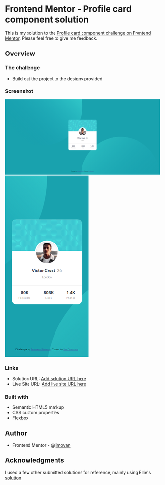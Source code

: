 # Frontend Mentor - Profile card component solution

This is my solution to the [Profile card component challenge on Frontend Mentor](https://www.frontendmentor.io/challenges/profile-card-component-cfArpWshJ). Please feel free to give me feedback.

## Overview

### The challenge

- Build out the project to the designs provided

### Screenshot

![](./screenshots/desktop.png)
![](./screenshots/mobile.png)

### Links

- Solution URL: [Add solution URL here](https://your-solution-url.com)
- Live Site URL: [Add live site URL here](https://your-live-site-url.com)

### Built with

- Semantic HTML5 markup
- CSS custom properties
- Flexbox

## Author

- Frontend Mentor - [@jimovan](https://www.frontendmentor.io/profile/jimovan)

## Acknowledgments

I used a few other submitted solutions for reference, mainly using Ellie's [solution](https://www.frontendmentor.io/solutions/profile-card-component-solution-EGxJlvhlr)